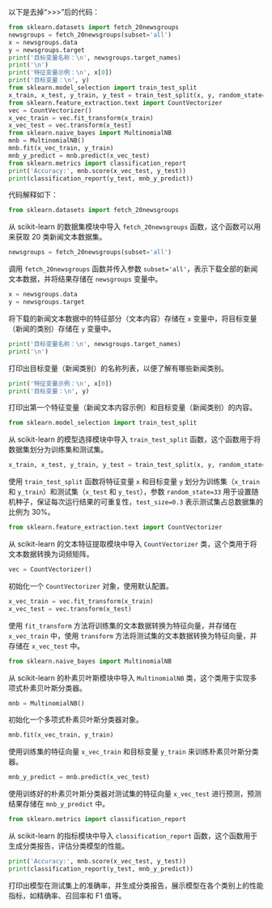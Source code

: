以下是去掉“>>>”后的代码：

```python
from sklearn.datasets import fetch_20newsgroups
newsgroups = fetch_20newsgroups(subset='all')
x = newsgroups.data
y = newsgroups.target
print('目标变量名称：\n', newsgroups.target_names)
print('\n')
print('特征变量示例：\n', x[0])
print('目标变量：\n', y)
from sklearn.model_selection import train_test_split
x_train, x_test, y_train, y_test = train_test_split(x, y, random_state=33, test_size=0.3)
from sklearn.feature_extraction.text import CountVectorizer
vec = CountVectorizer()
x_vec_train = vec.fit_transform(x_train)
x_vec_test = vec.transform(x_test)
from sklearn.naive_bayes import MultinomialNB
mnb = MultinomialNB()
mnb.fit(x_vec_train, y_train)
mnb_y_predict = mnb.predict(x_vec_test)
from sklearn.metrics import classification_report
print('Accuracy:', mnb.score(x_vec_test, y_test))
print(classification_report(y_test, mnb_y_predict))
```

代码解释如下：

```python
from sklearn.datasets import fetch_20newsgroups
```

从 scikit-learn 的数据集模块中导入 `fetch_20newsgroups` 函数，这个函数可以用来获取 20 类新闻文本数据集。

```python
newsgroups = fetch_20newsgroups(subset='all')
```

调用 `fetch_20newsgroups` 函数并传入参数 `subset='all'`，表示下载全部的新闻文本数据，并将结果存储在 `newsgroups` 变量中。

```python
x = newsgroups.data
y = newsgroups.target
```

将下载的新闻文本数据中的特征部分（文本内容）存储在 `x` 变量中，将目标变量（新闻的类别）存储在 `y` 变量中。

```python
print('目标变量名称：\n', newsgroups.target_names)
print('\n')
```

打印出目标变量（新闻类别）的名称列表，以便了解有哪些新闻类别。

```python
print('特征变量示例：\n', x[0])
print('目标变量：\n', y)
```

打印出第一个特征变量（新闻文本内容示例）和目标变量（新闻类别）的内容。

```python
from sklearn.model_selection import train_test_split
```

从 scikit-learn 的模型选择模块中导入 `train_test_split` 函数，这个函数用于将数据集划分为训练集和测试集。

```python
x_train, x_test, y_train, y_test = train_test_split(x, y, random_state=33, test_size=0.3)
```

使用 `train_test_split` 函数将特征变量 `x` 和目标变量 `y` 划分为训练集（`x_train` 和 `y_train`）和测试集（`x_test` 和 `y_test`），参数 `random_state=33` 用于设置随机种子，保证每次运行结果的可重复性，`test_size=0.3` 表示测试集占总数据集的比例为 30%。

```python
from sklearn.feature_extraction.text import CountVectorizer
```

从 scikit-learn 的文本特征提取模块中导入 `CountVectorizer` 类，这个类用于将文本数据转换为词频矩阵。

```python
vec = CountVectorizer()
```

初始化一个 `CountVectorizer` 对象，使用默认配置。

```python
x_vec_train = vec.fit_transform(x_train)
x_vec_test = vec.transform(x_test)
```

使用 `fit_transform` 方法将训练集的文本数据转换为特征向量，并存储在 `x_vec_train` 中，使用 `transform` 方法将测试集的文本数据转换为特征向量，并存储在 `x_vec_test` 中。

```python
from sklearn.naive_bayes import MultinomialNB
```

从 scikit-learn 的朴素贝叶斯模块中导入 `MultinomialNB` 类，这个类用于实现多项式朴素贝叶斯分类器。

```python
mnb = MultinomialNB()
```

初始化一个多项式朴素贝叶斯分类器对象。

```python
mnb.fit(x_vec_train, y_train)
```

使用训练集的特征向量 `x_vec_train` 和目标变量 `y_train` 来训练朴素贝叶斯分类器。

```python
mnb_y_predict = mnb.predict(x_vec_test)
```

使用训练好的朴素贝叶斯分类器对测试集的特征向量 `x_vec_test` 进行预测，预测结果存储在 `mnb_y_predict` 中。

```python
from sklearn.metrics import classification_report
```

从 scikit-learn 的指标模块中导入 `classification_report` 函数，这个函数用于生成分类报告，评估分类模型的性能。

```python
print('Accuracy:', mnb.score(x_vec_test, y_test))
print(classification_report(y_test, mnb_y_predict))
```

打印出模型在测试集上的准确率，并生成分类报告，展示模型在各个类别上的性能指标，如精确率、召回率和 F1 值等。
